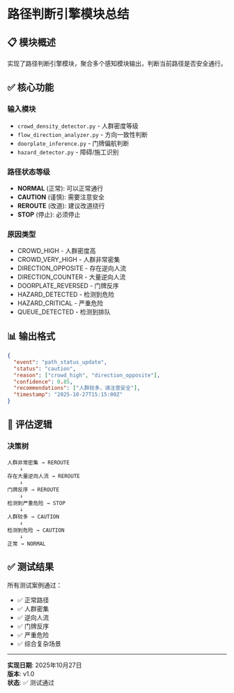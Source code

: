 # 路径判断引擎模块总结

## 📋 模块概述

实现了路径判断引擎模块，聚合多个感知模块输出，判断当前路径是否安全通行。

## ✅ 核心功能

### 输入模块
- `crowd_density_detector.py` - 人群密度等级
- `flow_direction_analyzer.py` - 方向一致性判断
- `doorplate_inference.py` - 门牌偏航判断
- `hazard_detector.py` - 障碍/施工识别

### 路径状态等级
- **NORMAL** (正常): 可以正常通行
- **CAUTION** (谨慎): 需要注意安全
- **REROUTE** (改道): 建议改道绕行
- **STOP** (停止): 必须停止

### 原因类型
- CROWD_HIGH - 人群密度高
- CROWD_VERY_HIGH - 人群非常密集
- DIRECTION_OPPOSITE - 存在逆向人流
- DIRECTION_COUNTER - 大量逆向人流
- DOORPLATE_REVERSED - 门牌反序
- HAZARD_DETECTED - 检测到危险
- HAZARD_CRITICAL - 严重危险
- QUEUE_DETECTED - 检测到排队

## 📊 输出格式

```json
{
  "event": "path_status_update",
  "status": "caution",
  "reason": ["crowd_high", "direction_opposite"],
  "confidence": 0.85,
  "recommendations": ["人群较多，请注意安全"],
  "timestamp": "2025-10-27T15:15:00Z"
}
```

## 🎯 评估逻辑

### 决策树
```
人群非常密集 → REROUTE
    ↓
存在大量逆向人流 → REROUTE
    ↓
门牌反序 → REROUTE
    ↓
检测到严重危险 → STOP
    ↓
人群较多 → CAUTION
    ↓
检测到危险 → CAUTION
    ↓
正常 → NORMAL
```

## ✅ 测试结果

所有测试案例通过：
- ✅ 正常路径
- ✅ 人群密集
- ✅ 逆向人流
- ✅ 门牌反序
- ✅ 严重危险
- ✅ 综合复杂场景

---

**实现日期**: 2025年10月27日  
**版本**: v1.0  
**状态**: ✅ 测试通过
